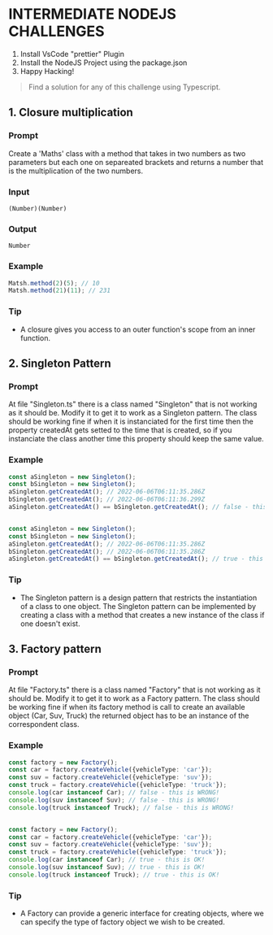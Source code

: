 # INTERMEDIATE NODEJS CHALLENGES

1. Install VsCode "prettier" Plugin 
2. Install the NodeJS Project using the package.json 
3. Happy Hacking!

> Find a solution for any of this challenge using Typescript.


## 1. Closure multiplication

### Prompt

Create a 'Maths' class with a method that takes in two numbers as two parameters but each one on separeated brackets and returns a number that is the multiplication of the two numbers.

### Input

```
(Number)(Number)
```

### Output
```
Number
```

### Example
```typescript
Matsh.method(2)(5); // 10
Matsh.method(21)(11); // 231
```

### Tip
- A closure gives you access to an outer function's scope from an inner function.


## 2. Singleton Pattern

### Prompt
At file "Singleton.ts" there is a class named "Singleton" that is not working as it should be. Modify it to get it to work as a Singleton pattern. The class should be working fine if when it is instanciated for the first time then the property createdAt gets setted to the time that is created, so if you instanciate the class another time this property should keep the same value.

### Example
```typescript
const aSingleton = new Singleton();
const bSingleton = new Singleton();
aSingleton.getCreatedAt(); // 2022-06-06T06:11:35.286Z
bSingleton.getCreatedAt(); // 2022-06-06T06:11:36.299Z
aSingleton.getCreatedAt() == bSingleton.getCreatedAt(); // false - this is WRONG!


const aSingleton = new Singleton();
const bSingleton = new Singleton();
aSingleton.getCreatedAt(); // 2022-06-06T06:11:35.286Z
bSingleton.getCreatedAt(); // 2022-06-06T06:11:35.286Z
aSingleton.getCreatedAt() == bSingleton.getCreatedAt(); // true - this is OK!
```

### Tip
- The Singleton pattern is a design pattern that restricts the instantiation of a class to one object. The Singleton pattern can be implemented by creating a class with a method that creates a new instance of the class if one doesn't exist.


## 3. Factory pattern

### Prompt
At file "Factory.ts" there is a class named "Factory" that is not working as it should be. Modify it to get it to work as a Factory pattern. The class should be working fine if when its factory method is call to create an available object (Car, Suv, Truck) the returned object has to be an instance of the correspondent class.

### Example
```typescript
const factory = new Factory();
const car = factory.createVehicle({vehicleType: 'car'});
const suv = factory.createVehicle({vehicleType: 'suv'});
const truck = factory.createVehicle({vehicleType: 'truck'});
console.log(car instanceof Car); // false - this is WRONG!
console.log(suv instanceof Suv); // false - this is WRONG!
console.log(truck instanceof Truck); // false - this is WRONG!


const factory = new Factory();
const car = factory.createVehicle({vehicleType: 'car'});
const suv = factory.createVehicle({vehicleType: 'suv'});
const truck = factory.createVehicle({vehicleType: 'truck'});
console.log(car instanceof Car); // true - this is OK!
console.log(suv instanceof Suv); // true - this is OK!
console.log(truck instanceof Truck); // true - this is OK!
```

### Tip
- A Factory can provide a generic interface for creating objects, where we can specify the type of factory object we wish to be created.